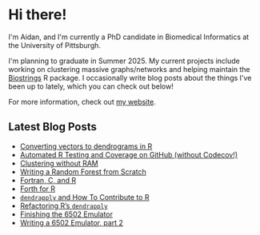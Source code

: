 # Hi there!

I'm Aidan, and I'm currently a PhD candidate in Biomedical Informatics at the University of Pittsburgh. 

I'm planning to graduate in Summer 2025. 
My current projects include working on clustering massive graphs/networks and helping maintain the [Biostrings](https://github.com/Bioconductor/Biostrings) R package.
I occasionally write blog posts about the things I've been up to lately, which you can check out below!

For more information, check out [my website](https://ahl27.com).

## Latest Blog Posts
<!-- BLOG-POST-LIST:START -->
- [Converting vectors to dendrograms in R](https://www.ahl27.com/posts/2024/08/dend-bst/)
- [Automated R Testing and Coverage on GitHub &lpar;without Codecov!&rpar;](https://www.ahl27.com/posts/2024/08/github-unit/)
- [Clustering without RAM](https://www.ahl27.com/posts/2024/03/oomcluster/)
- [Writing a Random Forest from Scratch](https://www.ahl27.com/posts/2024/01/randomforest/)
- [Fortran, C, and R](https://www.ahl27.com/posts/2024/01/fortrancr/)
- [Forth for R](https://www.ahl27.com/posts/2023/11/froth/)
- [`dendrapply` and How To Contribute to R](https://www.ahl27.com/posts/2023/11/r-project-sprint/)
- [Refactoring R’s `dendrapply`](https://www.ahl27.com/posts/2023/02/dendrapply/)
- [Finishing the 6502 Emulator](https://www.ahl27.com/posts/2023/02/6502-emu3/)
- [Writing a 6502 Emulator, part 2](https://www.ahl27.com/posts/2023/01/6502-emu2/)
<!-- BLOG-POST-LIST:END -->

<!--
**ahl27/ahl27** is a ✨ _special_ ✨ repository because its `README.md` (this file) appears on your GitHub profile.

Here are some ideas to get you started:

- 🔭 I’m currently working on ...
- 🌱 I’m currently learning ...
- 👯 I’m looking to collaborate on ...
- 🤔 I’m looking for help with ...
- 💬 Ask me about ...
- 📫 How to reach me: ...
- 😄 Pronouns: ...
- ⚡ Fun fact: ...
-->
